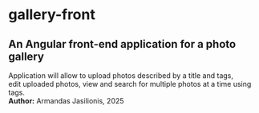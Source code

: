 # gallery-front

## An Angular front-end application for a photo gallery

Application will allow to upload photos described by a title and tags,  
edit uploaded photos, view and search for multiple photos at a time using tags.  
**Author:** Armandas Jasilionis, 2025  
